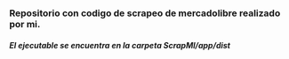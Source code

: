 ### Repositorio con codigo de scrapeo de mercadolibre realizado por mi.

##### El ejecutable se encuentra en la carpeta ScrapMl/app/dist
